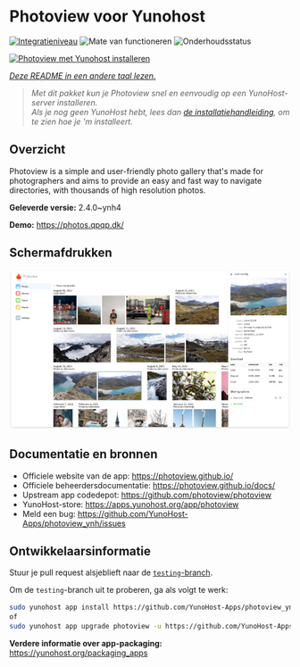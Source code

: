 <!--
NB: Deze README is automatisch gegenereerd door <https://github.com/YunoHost/apps/tree/master/tools/readme_generator>
Hij mag NIET handmatig aangepast worden.
-->

# Photoview voor Yunohost

[![Integratieniveau](https://dash.yunohost.org/integration/photoview.svg)](https://ci-apps.yunohost.org/ci/apps/photoview/) ![Mate van functioneren](https://ci-apps.yunohost.org/ci/badges/photoview.status.svg) ![Onderhoudsstatus](https://ci-apps.yunohost.org/ci/badges/photoview.maintain.svg)

[![Photoview met Yunohost installeren](https://install-app.yunohost.org/install-with-yunohost.svg)](https://install-app.yunohost.org/?app=photoview)

*[Deze README in een andere taal lezen.](./ALL_README.md)*

> *Met dit pakket kun je Photoview snel en eenvoudig op een YunoHost-server installeren.*  
> *Als je nog geen YunoHost hebt, lees dan [de installatiehandleiding](https://yunohost.org/install), om te zien hoe je 'm installeert.*

## Overzicht

Photoview is a simple and user-friendly photo gallery that's made for photographers and aims to provide an easy and fast way to navigate directories, with thousands of high resolution photos.


**Geleverde versie:** 2.4.0~ynh4

**Demo:** <https://photos.qpqp.dk/>

## Schermafdrukken

![Schermafdrukken van Photoview](./doc/screenshots/screenshot.png)

## Documentatie en bronnen

- Officiele website van de app: <https://photoview.github.io/>
- Officiele beheerdersdocumentatie: <https://photoview.github.io/docs/>
- Upstream app codedepot: <https://github.com/photoview/photoview>
- YunoHost-store: <https://apps.yunohost.org/app/photoview>
- Meld een bug: <https://github.com/YunoHost-Apps/photoview_ynh/issues>

## Ontwikkelaarsinformatie

Stuur je pull request alsjeblieft naar de [`testing`-branch](https://github.com/YunoHost-Apps/photoview_ynh/tree/testing).

Om de `testing`-branch uit te proberen, ga als volgt te werk:

```bash
sudo yunohost app install https://github.com/YunoHost-Apps/photoview_ynh/tree/testing --debug
of
sudo yunohost app upgrade photoview -u https://github.com/YunoHost-Apps/photoview_ynh/tree/testing --debug
```

**Verdere informatie over app-packaging:** <https://yunohost.org/packaging_apps>

